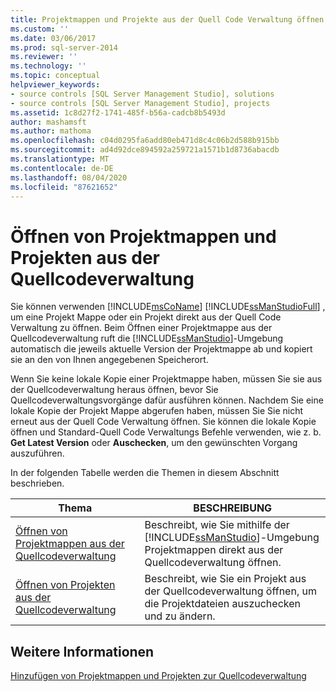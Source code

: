 ```yaml
---
title: Projektmappen und Projekte aus der Quell Code Verwaltung öffnen | Microsoft-Dokumentation
ms.custom: ''
ms.date: 03/06/2017
ms.prod: sql-server-2014
ms.reviewer: ''
ms.technology: ''
ms.topic: conceptual
helpviewer_keywords:
- source controls [SQL Server Management Studio], solutions
- source controls [SQL Server Management Studio], projects
ms.assetid: 1c8d27f2-1741-485f-b56a-cadcb8b5493d
author: mashamsft
ms.author: mathoma
ms.openlocfilehash: c04d0295fa6add80eb471d8c4c06b2d588b915bb
ms.sourcegitcommit: ad4d92dce894592a259721a1571b1d8736abacdb
ms.translationtype: MT
ms.contentlocale: de-DE
ms.lasthandoff: 08/04/2020
ms.locfileid: "87621652"
---
```

# <a name="open-solutions-and-projects-from-source-control"></a>Öffnen von Projektmappen und Projekten aus der Quellcodeverwaltung
  Sie können verwenden [!INCLUDE[msCoName](../includes/msconame-md.md)] [!INCLUDE[ssManStudioFull](../includes/ssmanstudiofull-md.md)] , um eine Projekt Mappe oder ein Projekt direkt aus der Quell Code Verwaltung zu öffnen. Beim Öffnen einer Projektmappe aus der Quellcodeverwaltung ruft die [!INCLUDE[ssManStudio](../includes/ssmanstudio-md.md)]-Umgebung automatisch die jeweils aktuelle Version der Projektmappe ab und kopiert sie an den von Ihnen angegebenen Speicherort.  
  
 Wenn Sie keine lokale Kopie einer Projektmappe haben, müssen Sie sie aus der Quellcodeverwaltung heraus öffnen, bevor Sie Quellcodeverwaltungsvorgänge dafür ausführen können. Nachdem Sie eine lokale Kopie der Projekt Mappe abgerufen haben, müssen Sie Sie nicht erneut aus der Quell Code Verwaltung öffnen. Sie können die lokale Kopie öffnen und Standard-Quell Code Verwaltungs Befehle verwenden, wie z. b. **Get Latest Version** oder **Auschecken**, um den gewünschten Vorgang auszuführen.  
  
 In der folgenden Tabelle werden die Themen in diesem Abschnitt beschrieben.  
  
|Thema|BESCHREIBUNG|  
|-----------|-----------------|  
|[Öffnen von Projektmappen aus der Quellcodeverwaltung](../../2014/database-engine/open-solutions-from-source-control.md)|Beschreibt, wie Sie mithilfe der [!INCLUDE[ssManStudio](../includes/ssmanstudio-md.md)]-Umgebung Projektmappen direkt aus der Quellcodeverwaltung öffnen.|  
|[Öffnen von Projekten aus der Quellcodeverwaltung](../../2014/database-engine/open-projects-from-source-control.md)|Beschreibt, wie Sie ein Projekt aus der Quellcodeverwaltung öffnen, um die Projektdateien auszuchecken und zu ändern.|  
  
## <a name="see-also"></a>Weitere Informationen  
 [Hinzufügen von Projektmappen und Projekten zur Quellcodeverwaltung](../../2014/database-engine/add-solutions-and-projects-to-source-control.md)  
  
  
